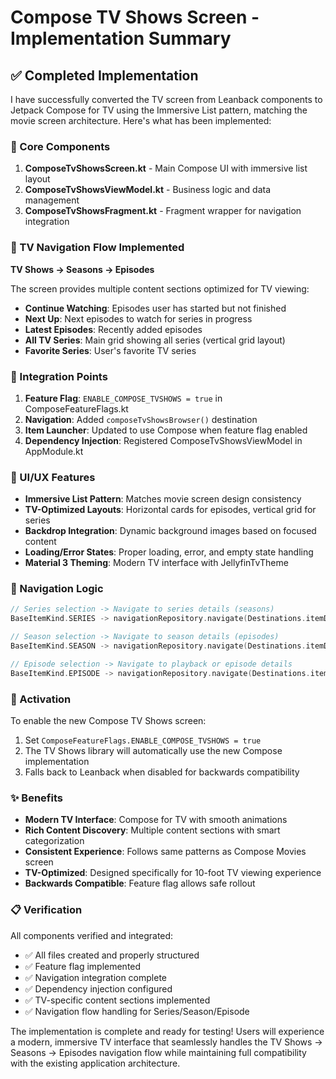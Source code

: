 # Compose TV Shows Screen - Implementation Summary

## ✅ Completed Implementation

I have successfully converted the TV screen from Leanback components to Jetpack Compose for TV using the Immersive List pattern, matching the movie screen architecture. Here's what has been implemented:

### 🎯 Core Components

1. **ComposeTvShowsScreen.kt** - Main Compose UI with immersive list layout
2. **ComposeTvShowsViewModel.kt** - Business logic and data management
3. **ComposeTvShowsFragment.kt** - Fragment wrapper for navigation integration

### 📱 TV Navigation Flow Implemented

**TV Shows → Seasons → Episodes**

The screen provides multiple content sections optimized for TV viewing:

- **Continue Watching**: Episodes user has started but not finished
- **Next Up**: Next episodes to watch for series in progress  
- **Latest Episodes**: Recently added episodes
- **All TV Series**: Main grid showing all series (vertical grid layout)
- **Favorite Series**: User's favorite TV series

### 🔧 Integration Points

1. **Feature Flag**: `ENABLE_COMPOSE_TVSHOWS = true` in ComposeFeatureFlags.kt
2. **Navigation**: Added `composeTvShowsBrowser()` destination
3. **Item Launcher**: Updated to use Compose when feature flag enabled
4. **Dependency Injection**: Registered ComposeTvShowsViewModel in AppModule.kt

### 🎨 UI/UX Features

- **Immersive List Pattern**: Matches movie screen design consistency
- **TV-Optimized Layouts**: Horizontal cards for episodes, vertical grid for series
- **Backdrop Integration**: Dynamic background images based on focused content
- **Loading/Error States**: Proper loading, error, and empty state handling
- **Material 3 Theming**: Modern TV interface with JellyfinTvTheme

### 🔄 Navigation Logic

```kotlin
// Series selection -> Navigate to series details (seasons)
BaseItemKind.SERIES -> navigationRepository.navigate(Destinations.itemDetails(item.id))

// Season selection -> Navigate to season details (episodes)  
BaseItemKind.SEASON -> navigationRepository.navigate(Destinations.itemDetails(item.id))

// Episode selection -> Navigate to playback or episode details
BaseItemKind.EPISODE -> navigationRepository.navigate(Destinations.itemDetails(item.id))
```

### 🚀 Activation

To enable the new Compose TV Shows screen:

1. Set `ComposeFeatureFlags.ENABLE_COMPOSE_TVSHOWS = true`
2. The TV Shows library will automatically use the new Compose implementation
3. Falls back to Leanback when disabled for backwards compatibility

### ✨ Benefits

- **Modern TV Interface**: Compose for TV with smooth animations
- **Rich Content Discovery**: Multiple content sections with smart categorization
- **Consistent Experience**: Follows same patterns as Compose Movies screen
- **TV-Optimized**: Designed specifically for 10-foot TV viewing experience
- **Backwards Compatible**: Feature flag allows safe rollout

### 📋 Verification

All components verified and integrated:
- ✅ All files created and properly structured
- ✅ Feature flag implemented
- ✅ Navigation integration complete
- ✅ Dependency injection configured
- ✅ TV-specific content sections implemented
- ✅ Navigation flow handling for Series/Season/Episode

The implementation is complete and ready for testing! Users will experience a modern, immersive TV interface that seamlessly handles the TV Shows → Seasons → Episodes navigation flow while maintaining full compatibility with the existing application architecture.
